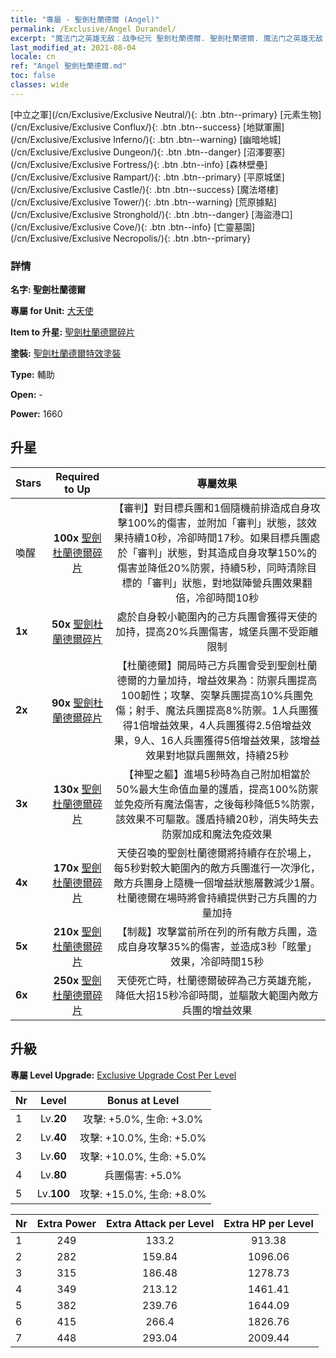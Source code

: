 ```yaml
---
title: "專屬 - 聖劍杜蘭德爾 (Angel)"
permalink: /Exclusive/Angel Durandel/
excerpt: "魔法门之英雄无敌：战争纪元 聖劍杜蘭德爾. 聖劍杜蘭德爾. 魔法门之英雄无敌：战争纪元 專屬 聖劍杜蘭德爾. 大天使 專屬."
last_modified_at: 2021-08-04
locale: cn
ref: "Angel 聖劍杜蘭德爾.md"
toc: false
classes: wide
---
```

 [中立之軍](/cn/Exclusive/Exclusive Neutral/){: .btn .btn--primary} [元素生物](/cn/Exclusive/Exclusive Conflux/){: .btn .btn--success} [地獄軍團](/cn/Exclusive/Exclusive Inferno/){: .btn .btn--warning} [幽暗地城](/cn/Exclusive/Exclusive Dungeon/){: .btn .btn--danger} [沼澤要塞](/cn/Exclusive/Exclusive Fortress/){: .btn .btn--info} [森林壁壘](/cn/Exclusive/Exclusive Rampart/){: .btn .btn--primary} [平原城堡](/cn/Exclusive/Exclusive Castle/){: .btn .btn--success} [魔法塔樓](/cn/Exclusive/Exclusive Tower/){: .btn .btn--warning} [荒原據點](/cn/Exclusive/Exclusive Stronghold/){: .btn .btn--danger} [海盜港口](/cn/Exclusive/Exclusive Cove/){: .btn .btn--info} [亡靈墓園](/cn/Exclusive/Exclusive Necropolis/){: .btn .btn--primary} 

### 詳情
 **名字: 聖劍杜蘭德爾** 

 **專屬 for Unit:** [大天使](/cn/units/Angel/) 

 **Item to 升星:** [聖劍杜蘭德爾碎片](/cn/Items/con_973/)

 **塗裝:** [聖劍杜蘭德爾特效塗裝](/cn/Items/con_641/)

 **Type:** 輔助

 **Open:** -

 **Power:** 1660

## 升星

  |     Stars    |  Required to Up | 專屬效果 |
  |:-------------|:---------------:|:---------------:|
  |  喚醒  | **100x** [聖劍杜蘭德爾碎片](/cn/Items/con_973/) | 【審判】對目標兵團和1個隨機前排造成自身攻擊100%的傷害，並附加「審判」狀態，該效果持續10秒，冷卻時間17秒。如果目標兵團處於「審判」狀態，對其造成自身攻擊150%的傷害並降低20%防禦，持續5秒，同時清除目標的「審判」狀態，對地獄陣營兵團效果翻倍，冷卻時間10秒 |
  | **1x** <i class="fas fa-star"/> | **50x** [聖劍杜蘭德爾碎片](/cn/Items/con_973/) | 處於自身較小範圍內的己方兵團會獲得天使的加持，提高20%兵團傷害，城堡兵團不受距離限制 |
  | **2x** <i class="fas fa-star"/> | **90x** [聖劍杜蘭德爾碎片](/cn/Items/con_973/) | 【杜蘭德爾】開局時己方兵團會受到聖劍杜蘭德爾的力量加持，增益效果為：防禦兵團提高100韌性；攻擊、突擊兵團提高10%兵團免傷；射手、魔法兵團提高8%防禦。1人兵團獲得1倍增益效果，4人兵團獲得2.5倍增益效果，9人、16人兵團獲得5倍增益效果，該增益效果對地獄兵團無效，持續25秒 |
  | **3x** <i class="fas fa-star"/> | **130x** [聖劍杜蘭德爾碎片](/cn/Items/con_973/) | 【神聖之軀】進場5秒時為自己附加相當於50%最大生命值血量的護盾，提高100%防禦並免疫所有魔法傷害，之後每秒降低5%防禦，該效果不可驅散。護盾持續20秒，消失時失去防禦加成和魔法免疫效果 |
  | **4x** <i class="fas fa-star"/> | **170x** [聖劍杜蘭德爾碎片](/cn/Items/con_973/) | 天使召喚的聖劍杜蘭德爾將持續存在於場上，每5秒對較大範圍內的敵方兵團進行一次淨化，敵方兵團身上隨機一個增益狀態層數減少1層。杜蘭德爾在場時將會持續提供對己方兵團的力量加持 |
  | **5x** <i class="fas fa-star"/> | **210x** [聖劍杜蘭德爾碎片](/cn/Items/con_973/) | 【制裁】攻擊當前所在列的所有敵方兵團，造成自身攻擊35%的傷害，並造成3秒「眩暈」效果，冷卻時間15秒 |
  | **6x** <i class="fas fa-star"/> | **250x** [聖劍杜蘭德爾碎片](/cn/Items/con_973/) | 天使死亡時，杜蘭德爾破碎為己方英雄充能，降低大招15秒冷卻時間，並驅散大範圍內敵方兵團的增益效果 |


## 升級
 **專屬 Level Upgrade:** [Exclusive Upgrade Cost Per Level](/Exclusive/ExclusiveUpgradeCostPerLevel/)

  |  Nr  |   Level  | Bonus at Level |
  |:-----|:--------:|:--------------:|
  | 1 | Lv.**20** | 攻擊: +5.0%, 生命: +3.0% |
  | 2 | Lv.**40** | 攻擊: +10.0%, 生命: +5.0% |
  | 3 | Lv.**60** | 攻擊: +10.0%, 生命: +5.0% |
  | 4 | Lv.**80** | 兵團傷害: +5.0% |
  | 5 | Lv.**100** | 攻擊: +15.0%, 生命: +8.0% |


  |  Nr  |  Extra Power | Extra Attack per Level | Extra HP per Level |
  |:-----|:--------:|:--------:|:--------:|
  | 1 | 249 | 133.2 | 913.38 |
  | 2 | 282 | 159.84 | 1096.06 |
  | 3 | 315 | 186.48 | 1278.73 |
  | 4 | 349 | 213.12 | 1461.41 |
  | 5 | 382 | 239.76 | 1644.09 |
  | 6 | 415 | 266.4 | 1826.76 |
  | 7 | 448 | 293.04 | 2009.44 |


